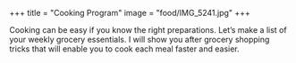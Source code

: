 +++
title = "Cooking Program"
image = "food/IMG_5241.jpg"
+++

Cooking can be easy if you know the right preparations. Let’s make a
list of your weekly grocery essentials. I will show you after grocery
shopping tricks that will enable you to cook each meal faster and
easier.


